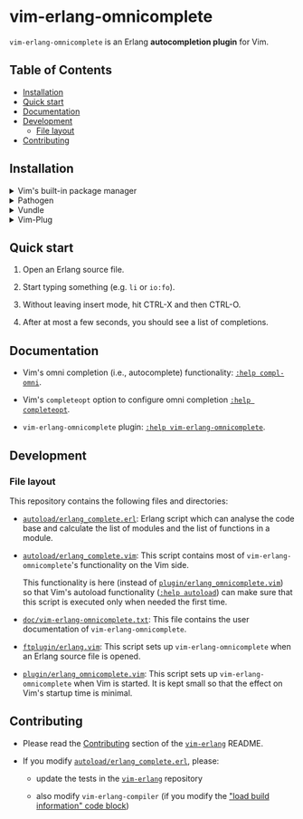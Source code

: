 # vim-erlang-omnicomplete

`vim-erlang-omnicomplete` is an Erlang **autocompletion plugin** for Vim.

## Table of Contents

* [Installation](#installation)
* [Quick start](#quick-start)
* [Documentation](#documentation)
* [Development](#development)
    * [File layout](#file-layout)
* [Contributing](#contributing)

## Installation

<details>
<summary>Vim's built-in package manager</summary>

This is the recommended installation method if you use at least Vim 8 and you
don't use another package manager.

Information about Vim's built-in package manager: [`:help packages`].

Installation steps:

1.  Clone this repository (you can replace `foo` with the directory name of your
    choice):

    ```sh
    $ git clone https://github.com/vim-erlang/vim-erlang-omnicomplete.git \
          ~/.vim/pack/foo/start/vim-erlang-omnicomplete
    ```

2.  Restart Vim.

3.  Generate help page (replace `foo` with the same directory name as above):

    ```
    :helptags ~/.vim/pack/foo/start/vim-erlang-omnicomplete/doc
    ```

</details>

<details>
<summary>Pathogen</summary>

Information about Pathogen: [Pathogen repository].

Installation steps:

1.  Clone this repository:

    ```
    $ git clone https://github.com/vim-erlang/vim-erlang-omnicomplete.git \
          ~/.vim/bundle/vim-erlang-omnicomplete
    ```

2.  Restart Vim.

3.  Generate help page:

    ```
    :Helptags
    ```
</details>

<details>
<summary>Vundle</summary>

Information about Vundle: [Vundle repository].

Installation steps:

1.  Add `vim-erlang-omnicomplete` to your plugin list in `.vimrc` by inserting
    the line that starts with `Plugin`:

    ```
    call vundle#begin()
      [...]
      Plugin 'vim-erlang/vim-erlang-omnicomplete'
      [...]
    call vundle#end()
    ```

2.  Restart Vim.

3.  Run `:PluginInstall`.
</details>

<details>
  <summary>Vim-Plug</summary>

Information about Vim-Plug: [vim-plug repository].

Installation steps:

1.  Add `vim-erlang-omnicomplete` to your plugin list in `.vimrc` by inserting the
    line that starts with `Plug`:

    ```
    call plug#begin()
      [...]
      Plug 'vim-erlang/vim-erlang-omnicomplete'
      [...]
    call plug#end()
    ```

2.  Restart Vim.

3.  Run `:PlugInstall`.

</details>

## Quick start

1.  Open an Erlang source file.

2.  Start typing something (e.g. `li` or `io:fo`).

3.  Without leaving insert mode, hit CTRL-X and then CTRL-O.

4.  After at most a few seconds, you should see a list of completions.

## Documentation

*   Vim's omni completion (i.e., autocomplete) functionality:
    [`:help compl-omni`].

*   Vim's `completeopt` option to configure omni completion
    [`:help completeopt`].

*   `vim-erlang-omnicomplete` plugin: [`:help vim-erlang-omnicomplete`].

## Development

### File layout

This repository contains the following files and directories:

<!-- If you edit the list, please keep the alphabetical order. -->

*   [`autoload/erlang_complete.erl`]: Erlang script which can analyse the code
    base and calculate the list of modules and the list of functions in
    a module.

*   [`autoload/erlang_complete.vim`]: This script contains most of
    `vim-erlang-omnicomplete`'s functionality on the Vim side.

    This functionality is here (instead of [`plugin/erlang_omnicomplete.vim`])
    so that Vim's autoload functionality ([`:help autoload`]) can make sure that
    this script is executed only when needed the first time.

*   [`doc/vim-erlang-omnicomplete.txt`]: This file contains the user
    documentation of `vim-erlang-omnicomplete`.

*   [`ftplugin/erlang.vim`]: This script sets up `vim-erlang-omnicomplete` when
    an Erlang source file is opened.

*   [`plugin/erlang_omnicomplete.vim`]: This script sets up
    `vim-erlang-omnicomplete` when Vim is started. It is kept small so that the
    effect on Vim's startup time is minimal.

## Contributing

*   Please read the [Contributing][vim-erlang-contributing] section of the
    [`vim-erlang`] README.

*   If you modify [`autoload/erlang_complete.erl`], please:

    -   update the tests in the [`vim-erlang`] repository

    -   also modify `vim-erlang-compiler` (if you modify the
        ["load build information" code block][common-code-block])

<!-- If you modify the list below, please keep the order with `:sort i`. -->

[`:help autoload`]: https://vimhelp.org/eval.txt.html#autoload
[`:help compl-omni`]: https://vimhelp.org/insert.txt.html#compl-omni
[`:help completeopt`]: https://vimhelp.org/options.txt.html#%27completeopt%27
[`:help packages`]: https://vimhelp.org/repeat.txt.html#packages
[`:help vim-erlang-omnicomplete`]: doc/vim-erlang-omnicomplete.txt
[`autoload/erlang_complete.erl`]: autoload/erlang_complete.erl
[`autoload/erlang_complete.vim`]: autoload/erlang_complete.vim
[`doc/vim-erlang-omnicomplete.txt`]: doc/vim-erlang-omnicomplete.txt
[`ftplugin/erlang.vim`]: ftplugin/erlang.vim
[`plugin/erlang_omnicomplete.vim`]: plugin/erlang_omnicomplete.vim
[`vim-erlang`]: https://github.com/vim-erlang/vim-erlang
[common-code-block]: https://github.com/vim-erlang/vim-erlang-omnicomplete/blob/448a9feae5a284bf36748e611111d183cfa52ab5/autoload/erlang_complete.erl#L160-L700
[Pathogen repository]: https://github.com/tpope/vim-pathogen
[vim-erlang-contributing]: https://github.com/vim-erlang/vim-erlang#contributing
[vim-plug repository]: https://github.com/junegunn/vim-plug
[Vundle repository]: https://github.com/VundleVim/Vundle.vim
